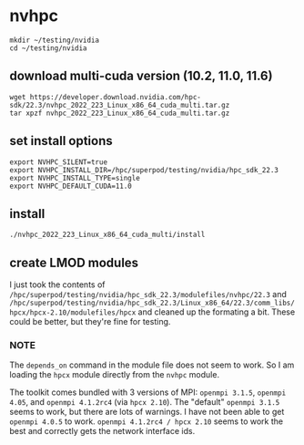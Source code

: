 
# nvhpc

```
mkdir ~/testing/nvidia
cd ~/testing/nvidia
```

## download multi-cuda version (10.2, 11.0, 11.6)

```
wget https://developer.download.nvidia.com/hpc-sdk/22.3/nvhpc_2022_223_Linux_x86_64_cuda_multi.tar.gz
tar xpzf nvhpc_2022_223_Linux_x86_64_cuda_multi.tar.gz
```

## set install options

```
export NVHPC_SILENT=true
export NVHPC_INSTALL_DIR=/hpc/superpod/testing/nvidia/hpc_sdk_22.3
export NVHPC_INSTALL_TYPE=single
export NVHPC_DEFAULT_CUDA=11.0
```

## install

```
./nvhpc_2022_223_Linux_x86_64_cuda_multi/install
```

## create LMOD modules

I just took the contents of `/hpc/superpod/testing/nvidia/hpc_sdk_22.3/modulefiles/nvhpc/22.3` and `/hpc/superpod/testing/nvidia/hpc_sdk_22.3/Linux_x86_64/22.3/comm_libs/hpcx/hpcx-2.10/modulefiles/hpcx` and cleaned up the formating a bit. These could be better, but they're fine for testing.

### NOTE

The `depends_on` command in the module file does not seem to work. So I am loading the `hpcx` module directly from the `nvhpc` module.

The toolkit comes bundled with 3 versions of MPI: `openmpi 3.1.5`, `openmpi 4.05`, and `openmpi 4.1.2rc4` (via `hpcx 2.10`). 
The "default" `openmpi 3.1.5` seems to work, but there are lots of warnings. 
I have not been able to get `openmpi 4.0.5` to work.
`openmpi 4.1.2rc4 / hpcx 2.10` seems to work the best and correctly gets the network interface ids.
